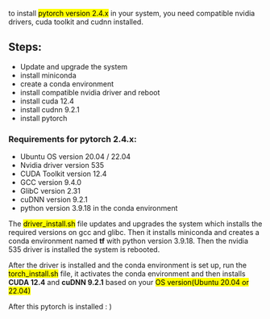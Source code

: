 to install <mark>pytorch version 2.4.x</mark> in your system, you need compatible nvidia drivers, cuda toolkit and cudnn installed.

## Steps:
- Update and upgrade the system
- install miniconda
- create a conda environment
- install compatible nvidia driver and reboot
- install cuda 12.4
- install cudnn 9.2.1
- install pytorch

### Requirements for pytorch 2.4.x:
- Ubuntu OS version 20.04 / 22.04
- Nvidia driver version 535
- CUDA Toolkit version 12.4
- GCC version 9.4.0
- GlibC version 2.31
- cuDNN version 9.2.1
- python version 3.9.18 in the conda environment

The <mark>driver_install.sh</mark> file updates and upgrades the system which installs the required versions on gcc and glibc. Then it installs miniconda and creates a conda environment named __tf__ with python version 3.9.18. Then the nvidia 535 driver is installed the system is rebooted.


After the driver is installed and the conda environment is set up, run the <mark>torch_install.sh</mark> file, it activates the conda environment and then installs __CUDA 12.4__ and __cuDNN 9.2.1__ based on your <mark>OS version(Ubuntu 20.04 or 22.04)</mark>

After this pytorch is installed : )